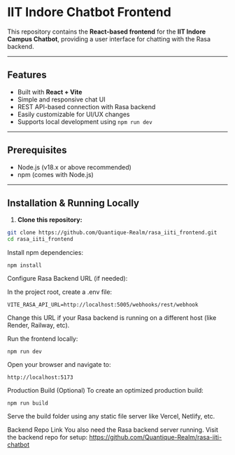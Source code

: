 # IIT Indore Chatbot Frontend 

This repository contains the **React-based frontend** for the **IIT Indore Campus Chatbot**, providing a user interface for chatting with the Rasa backend.

---

##  Features

-  Built with **React + Vite**
-  Simple and responsive chat UI
-  REST API-based connection with Rasa backend
-  Easily customizable for UI/UX changes
-  Supports local development using `npm run dev`

---

## Prerequisites

- Node.js (v18.x or above recommended)
- npm (comes with Node.js)

---

##  Installation & Running Locally

1. **Clone this repository:**

```bash
git clone https://github.com/Quantique-Realm/rasa_iiti_frontend.git
cd rasa_iiti_frontend
```
Install npm dependencies:
```
npm install
```
Configure Rasa Backend URL (if needed):

In the project root, create a .env file:
```
VITE_RASA_API_URL=http://localhost:5005/webhooks/rest/webhook
```
Change this URL if your Rasa backend is running on a different host (like Render, Railway, etc).

Run the frontend locally:

```
npm run dev
```
Open your browser and navigate to:
```
http://localhost:5173
```
 Production Build (Optional)
To create an optimized production build:
```
npm run build
```
Serve the build folder using any static file server like Vercel, Netlify, etc.

Backend Repo Link
You also need the Rasa backend server running.
Visit the backend repo for setup:
https://github.com/Quantique-Realm/rasa-iiti-chatbot
